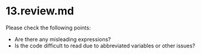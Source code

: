 # 13.review.md

Please check the following points:

- Are there any misleading expressions?
- Is the code difficult to read due to abbreviated variables or other issues?
